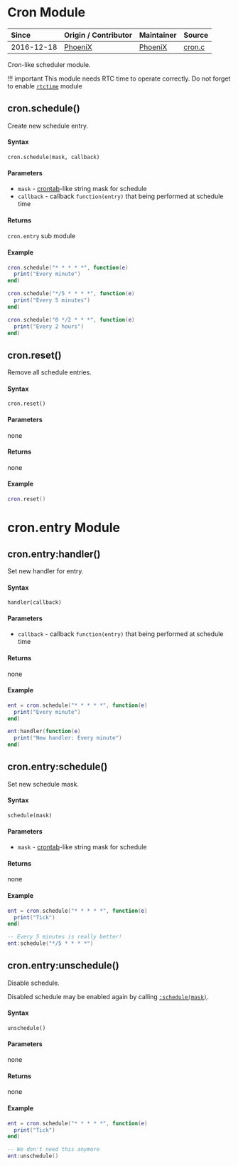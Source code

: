 # Cron Module
| Since  | Origin / Contributor  | Maintainer  | Source  |
| :----- | :-------------------- | :---------- | :------ |
| 2016-12-18 | [PhoeniX](https://github.com/djphoenix) | [PhoeniX](https://github.com/djphoenix) | [cron.c](../../../app/modules/cron.c)|

Cron-like scheduler module.

!!! important
    This module needs RTC time to operate correctly. Do not forget to enable [`rtctime`](rtctime.md) module

## cron.schedule()

Create new schedule entry.

#### Syntax
`cron.schedule(mask, callback)`

#### Parameters
- `mask` - [crontab](https://en.wikipedia.org/wiki/Cron#Overview)-like string mask for schedule
- `callback` - callback `function(entry)` that being performed at schedule time

#### Returns
`cron.entry` sub module

#### Example

```lua
cron.schedule("* * * * *", function(e)
  print("Every minute")
end)

cron.schedule("*/5 * * * *", function(e)
  print("Every 5 minutes")
end)

cron.schedule("0 */2 * * *", function(e)
  print("Every 2 hours")
end)
```

## cron.reset()

Remove all schedule entries.

#### Syntax
`cron.reset()`

#### Parameters
none

#### Returns
none

#### Example

```lua
cron.reset()
```

# cron.entry Module

## cron.entry:handler()

Set new handler for entry.

#### Syntax
`handler(callback)`

#### Parameters
- `callback` - callback `function(entry)` that being performed at schedule time

#### Returns
none

#### Example

```lua
ent = cron.schedule("* * * * *", function(e)
  print("Every minute")
end)

ent:handler(function(e)
  print("New handler: Every minute")
end)
```

## cron.entry:schedule()

Set new schedule mask.

#### Syntax
`schedule(mask)`

#### Parameters
- `mask` - [crontab](https://en.wikipedia.org/wiki/Cron#Overview)-like string mask for schedule

#### Returns
none

#### Example

```lua
ent = cron.schedule("* * * * *", function(e)
  print("Tick")
end)

-- Every 5 minutes is really better!
ent:schedule("*/5 * * * *")
```

## cron.entry:unschedule()

Disable schedule.

Disabled schedule may be enabled again by calling [`:schedule(mask)`](#cronentryschedule).

#### Syntax
`unschedule()`

#### Parameters
none

#### Returns
none

#### Example

```lua
ent = cron.schedule("* * * * *", function(e)
  print("Tick")
end)

-- We don't need this anymore
ent:unschedule()
```

